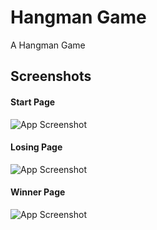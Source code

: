 
# Hangman Game

A Hangman Game


## Screenshots

#### Start Page
![App Screenshot](https://i.imgur.com/xuWTUrW.png)

#### Losing Page
![App Screenshot](https://i.imgur.com/B1oTcWu.png)

#### Winner Page
![App Screenshot](https://i.imgur.com/fYAYtgg.png)

